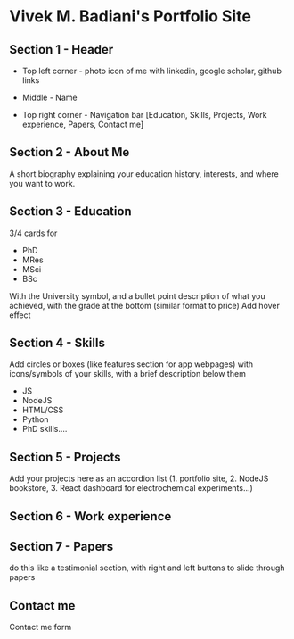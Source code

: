 # Vivek M. Badiani's Portfolio Site

## Section 1 - Header

- Top left corner - photo icon of me with linkedin, google scholar, github links

- Middle - Name

- Top right corner - Navigation bar [Education, Skills, Projects, Work experience, Papers, Contact me]

## Section 2 - About Me

A short biography explaining your education history, interests, and where you want to work.

## Section 3 - Education

3/4 cards for

- PhD
- MRes
- MSci
- BSc

With the University symbol, and a bullet point description of what you achieved, with the grade at the bottom (similar format to price)
Add hover effect

## Section 4 - Skills

Add circles or boxes (like features section for app webpages) with icons/symbols of your skills, with a brief description below them

- JS
- NodeJS
- HTML/CSS
- Python
- PhD skills....

## Section 5 - Projects

Add your projects here as an accordion list (1. portfolio site, 2. NodeJS bookstore, 3. React dashboard for electrochemical experiments...)

## Section 6 - Work experience

## Section 7 - Papers

do this like a testimonial section, with right and left buttons to slide through papers

## Contact me

Contact me form
